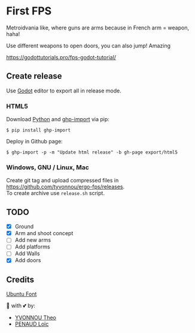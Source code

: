 # First FPS

Metroidvania like, where guns are arms because in French arm = weapon, haha!

Use different weapons to open doors, you can also jump! Amazing

https://godottutorials.pro/fps-godot-tutorial/

## Create release
Use [Godot](https://godotengine.org/) editor to export all in release mode.

### HTML5
Download [Python](https://www.python.org/) and [ghp-import](https://pypi.org/project/ghp-import/) via pip:

```
$ pip install ghp-import
```

Deploy in Github page:

```
$ ghp-import -p -m "Update html release" -b gh-page export/html5
```

### Windows, GNU / Linux, Mac
Create git tag and upload compressed files in https://github.com/tyvonnou/ergo-fps/releases.  
To create archive use `release.sh` script.

## TODO 
- [x] Ground
- [x] Arm and shoot concept
- [ ] Add new arms
- [ ] Add platforms 
- [ ] Add Walls
- [x] Add doors

## Credits
[Ubuntu Font](https://assets.ubuntu.com/v1/0cef8205-ubuntu-font-family-0.83.zip)

:wrench: with :two_hearts: by:
- [YVONNOU Theo](https://tyvonnou.fr/)
- [PENAUD Loïc](https://lpenaud.github.io/)
